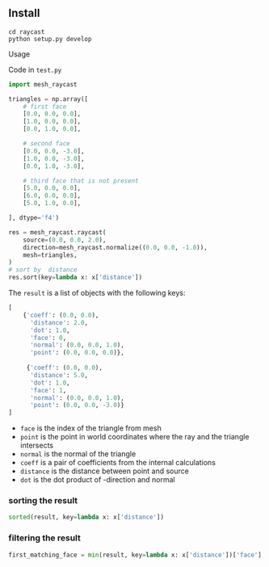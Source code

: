 ## Install

```
cd raycast
python setup.py develop
```

Usage

Code in `test.py`
```py
import mesh_raycast

triangles = np.array([
    # first face
    [0.0, 0.0, 0.0],
    [1.0, 0.0, 0.0],
    [0.0, 1.0, 0.0],

    # second face
    [0.0, 0.0, -3.0],
    [1.0, 0.0, -3.0],
    [0.0, 1.0, -3.0],

    # third face that is not present
    [5.0, 0.0, 0.0],
    [6.0, 0.0, 0.0],
    [5.0, 1.0, 0.0],

], dtype='f4')

res = mesh_raycast.raycast(
    source=(0.0, 0.0, 2.0),
    direction=mesh_raycast.normalize((0.0, 0.0, -1.0)),
    mesh=triangles,
)
# sort by  distance
res.sort(key=lambda x: x['distance'])

```

The `result` is a list of objects with the following keys:

```py
[
    {'coeff': (0.0, 0.0),
      'distance': 2.0,
      'dot': 1.0,
      'face': 0,
      'normal': (0.0, 0.0, 1.0),
      'point': (0.0, 0.0, 0.0)},
    
     {'coeff': (0.0, 0.0),
      'distance': 5.0,
      'dot': 1.0,
      'face': 1,
      'normal': (0.0, 0.0, 1.0),
      'point': (0.0, 0.0, -3.0)}
]
```

- `face` is the index of the triangle from mesh
- `point` is the point in world coordinates where the ray and the triangle intersects
- `normal` is the normal of the triangle
- `coeff` is a pair of coefficients from the internal calculations
- `distance` is the distance between point and source
- `dot` is the dot product of -direction and normal

### sorting the result

```py
sorted(result, key=lambda x: x['distance'])
```

### filtering the result

```py
first_matching_face = min(result, key=lambda x: x['distance'])['face']
```

[//]: # ()
[//]: # (```py)

[//]: # (non_backfacing = filter&#40;lambda x: x['dot'] > 0.0, result&#41;)

[//]: # (```)
